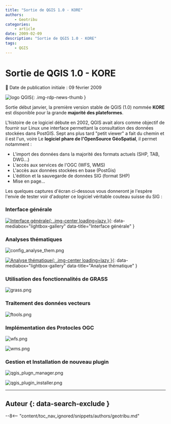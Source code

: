 ```yaml
---
title: "Sortie de QGIS 1.0 - KORE"
authors:
    - Geotribu
categories:
    - article
date: 2009-02-09
description: "Sortie de QGIS 1.0 - KORE"
tags:
    - QGIS
---
```


# Sortie de QGIS 1.0 - KORE

:calendar: Date de publication initiale : 09 février 2009

![logo QGIS](https://cdn.geotribu.fr/img/logos-icones/logiciels_librairies/qgis.png "logo QGIS"){: .img-rdp-news-thumb }

Sortie début janvier, la première version stable de QGIS (1.0) nommée **KORE** est disponible pour la grande **majorité des plateformes**.

L'histoire de ce logiciel débute en 2002, QGIS avait alors comme objectif de fournir sur Linux une interface permettant la consultation des données stockées dans PostGIS. Sept ans plus tard "petit viewer" a fait du chemin et il est l'un, voire Le **logiciel phare de l'OpenSource GéoSpatial**, il permet notamment :

* L'import des données dans la majorité des formats actuels (SHP, TAB, DWG...)
* L'accès aux services de l'OGC (WFS, WMS)
* L'accès aux données stockées en base (PostGis)
* L'édition et la sauvegarde de données SIG (format SHP)
* Mise en page...

Les quelques captures d'écran ci-dessous vous donneront je l'espère l'envie de tester voir d'adopter ce logiciel véritable couteau suisse du SIG :

### Interface générale

[![Interface générale](https://cdn.geotribu.fr/img/articles-blog-rdp/capture-ecran/qgis/qgis_kore_global.webp "Interface générale"){: .img-center loading=lazy }](https://cdn.geotribu.fr/img/articles-blog-rdp/capture-ecran/qgis/qgis_kore_global.webp){: data-mediabox="lightbox-gallery" data-title="Interface générale" }

### Analyses thématiques

![config_analyse_them.png](https://cdn.geotribu.fr/img/articles-blog-rdp/capture-ecran/qgis/config_analyse_them.png)  

[![Analyse thématique](https://cdn.geotribu.fr/img/articles-blog-rdp/capture-ecran/qgis/qgis_kore_analyse_thematique.png "Analyse thématique"){: .img-center loading=lazy }](https://cdn.geotribu.fr/img/articles-blog-rdp/capture-ecran/qgis/qgis_kore_analyse_thematique.png){: data-mediabox="lightbox-gallery" data-title="Analyse thématique" }

### Utilisation des fonctionnalités de GRASS

![grass.png](https://cdn.geotribu.fr/img/articles-blog-rdp/capture-ecran/qgis/grass.png)

### Traitement des données vecteurs

![ftools.png](https://cdn.geotribu.fr/img/articles-blog-rdp/capture-ecran/qgis/ftools.png)

### Implémentation des Protocles OGC

![wfs.png](https://cdn.geotribu.fr/img/articles-blog-rdp/capture-ecran/qgis/wfs.png)  

![wms.png](https://cdn.geotribu.fr/img/articles-blog-rdp/capture-ecran/qgis/wms.png)

### Gestion et Installation de nouveau plugin

![qgis_plugn_manager.png](https://cdn.geotribu.fr/img/articles-blog-rdp/capture-ecran/qgis/qgis_plugn_manager.png)  

![qgis_plugin_installer.png](https://cdn.geotribu.fr/img/articles-blog-rdp/capture-ecran/qgis/qgis_plugin_installer.png)

----

## Auteur {: data-search-exclude }

--8<-- "content/toc_nav_ignored/snippets/authors/geotribu.md"
